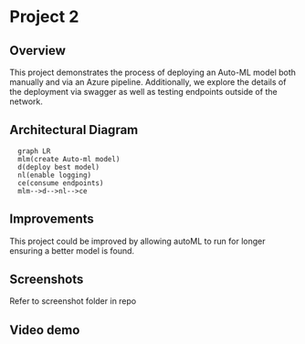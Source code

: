 # Project 2
## Overview
This project demonstrates the process of deploying an Auto-ML model both manually and via an Azure pipeline. Additionally, we explore the details of the deployment via swagger as well as testing endpoints outside of the network.
## Architectural Diagram

```mermaid
  graph LR
  mlm(create Auto-ml model)
  d(deploy best model)
  nl(enable logging)
  ce(consume endpoints)
  mlm-->d-->nl-->ce
```

## Improvements
This project could be improved by allowing autoML to run for longer ensuring a better model is found. 

## Screenshots
Refer to screenshot folder in repo

## Video demo
